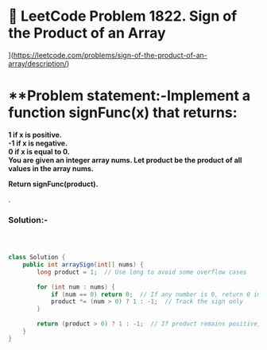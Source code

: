 # 📌 LeetCode Problem 1822. Sign of the Product of an Array
](https://leetcode.com/problems/sign-of-the-product-of-an-array/description/)

# **Problem statement:-Implement a function signFunc(x) that returns:

**1 if x is positive.  
-1 if x is negative.  
0 if x is equal to 0.  
You are given an integer array nums. Let product be the product of all values in the array nums.**

**Return signFunc(product).**

.

### Solution:-

``` java



class Solution {
    public int arraySign(int[] nums) {
        long product = 1;  // Use long to avoid some overflow cases
        
        for (int num : nums) {
            if (num == 0) return 0;  // If any number is 0, return 0 immediately
            product *= (num > 0) ? 1 : -1;  // Track the sign only
        }
        
        return (product > 0) ? 1 : -1;  // If product remains positive, return 1, else -1
    }
}
